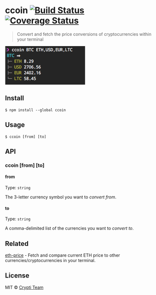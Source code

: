 # ccoin [![Build Status](https://travis-ci.org/crypti/ccoin.svg?branch=master)](https://travis-ci.org/crypti/ccoin) [![Coverage Status](https://coveralls.io/repos/github/crypti/ccoin/badge.svg?branch=master)](https://coveralls.io/github/crypti/ccoin?branch=master)

> Convert and fetch the price conversions of cryptocurrencies within your terminal

![screenshot](media/screenshot.png)

## Install

```
$ npm install --global ccoin
```

## Usage

```
$ ccoin [from] [to]
```

## API

### ccoin [from] [to]

#### from

Type: `string`<br />

The 3-letter currency symbol you want to *convert from*.

#### to

Type: `string`<br />

A comma-delimited list of the currencies you want to *convert to*.

## Related

[eth-price](https://github.com/crypti/eth-price) - Fetch and compare current ETH price to other currencies/cryptocurrencies in your terminal.

## License

MIT © [Crypti Team](https://github.com/crypti/ccoin)
